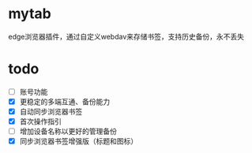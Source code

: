 # mytab
edge浏览器插件，通过自定义webdav来存储书签，支持历史备份，永不丢失

# todo
- [ ] 账号功能
- [x] 更稳定的多端互通、备份能力
- [x] 自动同步浏览器书签
- [x] 首次操作指引
- [ ] 增加设备名称以更好的管理备份
- [x] 同步浏览器书签增强版（标题和图标）
